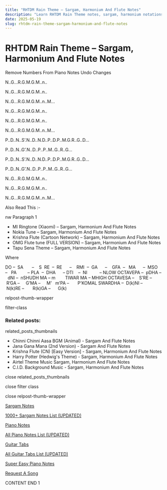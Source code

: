 ```yaml
---
title: "RHTDM Rain Theme – Sargam, Harmonium And Flute Notes"
description: "Learn RHTDM Rain Theme notes, sargam, harmonium notations and flute notes. Easy step-by-step tutorial for beginners."
date: 2025-05-19
slug: rhtdm-rain-theme-sargam-harmonium-and-flute-notes
---
```


# RHTDM Rain Theme – Sargam, Harmonium And Flute Notes

Remove Numbers From Piano Notes
Undo Changes

N..G…R.G.M.G.M..n..

N..G…R.G.M.G.M..n..

N..G…R.G.M.G.M..n..M…



N..G…R.G.M.G.M..n..

N..G…R.G.M.G.M..n..

N..G…R.G.M.G.M..n..M…



P..D..N..S’.N..D..N.D..P..D.P..M.G.R..G..D…

P..D..N..G’.N..D..P..P..M..G..R..G…



P..D..N..S’.N..D..N.D..P..D.P..M.G.R..G..D…

P..D..N..G’.N..D..P..P..M..G..R..G…



N..G…R.G.M.G.M..n..

N..G…R.G.M.G.M..n..

N..G…R.G.M.G.M..n..M…

Also Read This :-

nw Paragraph 1

* MI Ringtone (Xiaomi) – Sargam, Harmonium And Flute Notes
* Nokia Tune – Sargam, Harmonium And Flute Notes
* Krishna Flute (Cartoon Network) – Sargam, Harmonium And Flute Notes
* OMG Flute tune (FULL VERSION) – Sargam, Harmonium And Flute Notes
* Tapu Sena Theme – Sargam, Harmonium And Flute Notes

Where

DO –  SA       –    S  RE  –  RE      –    RMI  –  GA      –    GFA  –   MA      –  MSO  –   PA         – PLA  –  DHA      – DTI    –  NI          – NLOW OCTAVEPA –  pDHA –  dNI –  nSHUDH MA – m        TIWAR MA – MHIGH OCTAVESA –    S’RE –     R’GA –     G’MA –     M’   m’PA –       P’KOMAL SWARDHA –  D(k)NI –       N(k)RE –       R(k)GA –      G(k)

relpost-thumb-wrapper

filter-class

### Related posts:

related_posts_thumbnails

* Chinni Chinni Aasa BGM (Animal) - Sargam And Flute Notes
* Jana Gana Mana (2nd Version) - Sargam And Flute Notes
* Krishna Flute (CN) [Easy Version] - Sargam, Harmonium And Flute Notes
* Harry Potter (Hedwig's Theme) - Sargam, Harmonium And Flute Notes
* Airtel Theme Music Sargam, Harmonium And Flute Notes
* C.I.D. Background Music - Sargam, Harmonium And Flute Notes

close related_posts_thumbnails

close filter class

close relpost-thumb-wrapper

[Sargam Notes](https://www.notationsworld.com/sargam-notes.html)

[1000+ Sargam Notes List (UPDATED)](https://www.notationsworld.com/all-songs-list-sargam-notes.html)

[Piano Notes](https://www.notationsworld.com/piano-notes.html)

[All Piano Notes List (UPDATED)](https://www.notationsworld.com/all-songs-list-piano-notes.html)

[Guitar Tabs](https://www.notationsworld.com/guitar-tabs.html)

[All Guitar Tabs List (UPDATED)](https://www.notationsworld.com/all-songs-list-guitar-tabs.html)

[Super Easy Piano Notes](https://studywall.in/)

[Request A Song](https://www.notationsworld.com/request-a-song.html)

CONTENT END 1

